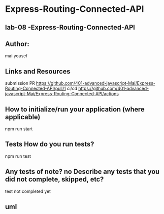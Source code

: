 # Express-Routing-Connected-API

## lab-08 -Express-Routing-Connected-API
## Author:
mai yousef

## Links and Resources
submission PR https://github.com/401-advanced-javascript-Mai/Express-Routing-Connected-API/pull/1
ci/cd https://github.com/401-advanced-javascript-Mai/Express-Routing-Connected-API/actions

## How to initialize/run your application (where applicable)
npm run start

## Tests How do you run tests?
npm run test

## Any tests of note? no Describe any tests that you did not complete, skipped, etc? 
 test not completed yet

 ## uml 
 